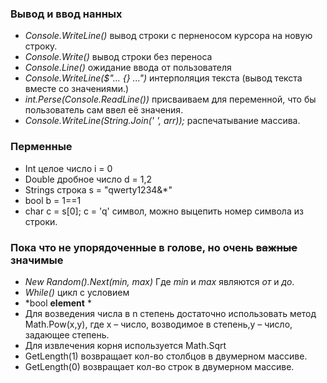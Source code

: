 ### Вывод и ввод нанных
* *Console.WriteLine()* вывод строки с перненосом курсора на новую строку.
* *Console.Write()* вывод строки без переноса
* *Console.Line()* ожидание ввода от пользователя
* *Console.WriteLine($"... {} ...")* интерполяция текста (вывод текста вместе со значениями.)
* *int.Perse(Console.ReadLine())* присваиваем для переменной, что бы пользователь сам ввел её значения.
* *Console.WriteLine(String.Join(' ', arr));* распечатывание массива.


### Перменные
* Int целое число i = 0
* Double дробное число d = 1,2
* Strings строка s = "qwerty1234&*"
* bool b = 1==1
* char c = s[0]; c = 'q' символ, можно выцепить номер символа из строки.

### Пока что не упорядоченные в голове, но очень ~~важные~~ значимые
* *New Random().Next(min, max)* Где *min* и *max* являются *от* и *до*.
* *While()* цикл с условием
* *bool __element__ * 
* Для возведения числа в n степень достаточно использовать метод Math.Pow(x,y), где x – число, возводимое в степень,y – число, задающее степень.
* Для извлечения корня используется Math.Sqrt
* GetLength(1) возвращает кол-во столбцов в двумерном массиве.
* GetLength(0) возвращает кол-во строк в двумерном массиве.